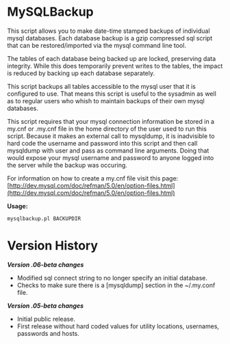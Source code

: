 # MySQLBackup
This script allows you to make date-time stamped backups of individual mysql databases.  Each database backup is a gzip compressed sql script that can be restored/imported via the mysql command line tool.

The tables of each database being backed up are locked, preserving data integrity.  While this does temporarily prevent writes to the tables, the impact is reduced by backing up each database separately.

This script backups all tables accessible to the mysql user that it is configured to use.  That means this script is useful to the sysadmin as well as to regular users who whish to maintain backups of their own mysql databases.

This script requires that your mysql connection information be stored in a my.cnf or .my.cnf file in the home directory of the user used to run this script.   Because it makes an external call to mysqldump, it is inadvisible to hard code the username and password into this script and then call mysqldump with user and pass as command line arguments. Doing that would expose your mysql username and password to anyone logged into the server while the backup was occuring.  

For information on how to create a my.cnf file visit this page: [http://dev.mysql.com/doc/refman/5.0/en/option-files.html](http://dev.mysql.com/doc/refman/5.0/en/option-files.html)

**Usage:**

~~~
mysqlbackup.pl BACKUPDIR
~~~

# Version History

***Version .06-beta changes***

* Modified sql connect string to no longer specify an initial database.
* Checks to make sure there is a [mysqldump] section in the ~/.my.conf file.

***Version .05-beta changes***

* Initial public release.
* First release without hard coded values for utility locations, usernames, passwords and hosts.